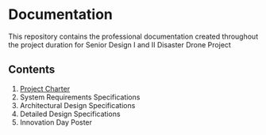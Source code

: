 # Documentation
This repository contains the professional documentation created throughout the project duration for Senior Design I and II Disaster Drone Project

## Contents

1. [Project Charter](Project_Charter.pdf)
2. System Requirements Specifications
3. Architectural Design Specifications
4. Detailed Design Specifications
5. Innovation Day Poster


